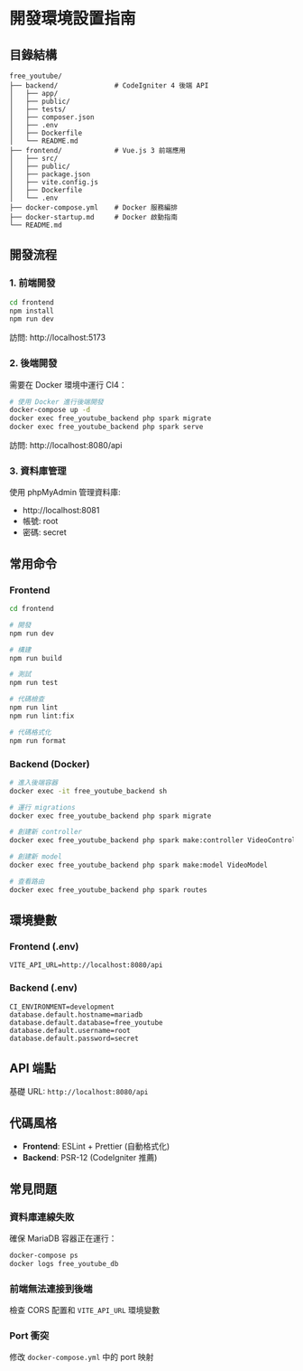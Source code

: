 # 開發環境設置指南

## 目錄結構

```
free_youtube/
├── backend/              # CodeIgniter 4 後端 API
│   ├── app/
│   ├── public/
│   ├── tests/
│   ├── composer.json
│   ├── .env
│   ├── Dockerfile
│   └── README.md
├── frontend/             # Vue.js 3 前端應用
│   ├── src/
│   ├── public/
│   ├── package.json
│   ├── vite.config.js
│   ├── Dockerfile
│   └── .env
├── docker-compose.yml    # Docker 服務編排
├── docker-startup.md     # Docker 啟動指南
└── README.md
```

## 開發流程

### 1. 前端開發

```bash
cd frontend
npm install
npm run dev
```

訪問: http://localhost:5173

### 2. 後端開發

需要在 Docker 環境中運行 CI4：

```bash
# 使用 Docker 進行後端開發
docker-compose up -d
docker exec free_youtube_backend php spark migrate
docker exec free_youtube_backend php spark serve
```

訪問: http://localhost:8080/api

### 3. 資料庫管理

使用 phpMyAdmin 管理資料庫:
- http://localhost:8081
- 帳號: root
- 密碼: secret

## 常用命令

### Frontend
```bash
cd frontend

# 開發
npm run dev

# 構建
npm run build

# 測試
npm run test

# 代碼檢查
npm run lint
npm run lint:fix

# 代碼格式化
npm run format
```

### Backend (Docker)
```bash
# 進入後端容器
docker exec -it free_youtube_backend sh

# 運行 migrations
docker exec free_youtube_backend php spark migrate

# 創建新 controller
docker exec free_youtube_backend php spark make:controller VideoController -r

# 創建新 model
docker exec free_youtube_backend php spark make:model VideoModel

# 查看路由
docker exec free_youtube_backend php spark routes
```

## 環境變數

### Frontend (.env)
```env
VITE_API_URL=http://localhost:8080/api
```

### Backend (.env)
```env
CI_ENVIRONMENT=development
database.default.hostname=mariadb
database.default.database=free_youtube
database.default.username=root
database.default.password=secret
```

## API 端點

基礎 URL: `http://localhost:8080/api`

## 代碼風格

- **Frontend**: ESLint + Prettier (自動格式化)
- **Backend**: PSR-12 (CodeIgniter 推薦)

## 常見問題

### 資料庫連線失敗
確保 MariaDB 容器正在運行：
```bash
docker-compose ps
docker logs free_youtube_db
```

### 前端無法連接到後端
檢查 CORS 配置和 `VITE_API_URL` 環境變數

### Port 衝突
修改 `docker-compose.yml` 中的 port 映射
